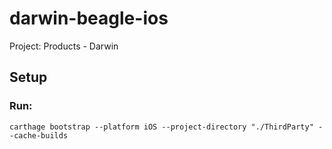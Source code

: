 # darwin-beagle-ios
Project: Products - Darwin

## Setup
### Run:
`carthage bootstrap --platform iOS --project-directory "./ThirdParty" --cache-builds`
